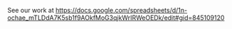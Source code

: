 See our work at 
https://docs.google.com/spreadsheets/d/1n-ochae_mTLDdA7K5sb1f9AOkfMoG3qjkWrIRWeOEDk/edit#gid=845109120 
